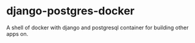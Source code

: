 # django-postgres-docker
A shell of docker with django and postgresql container for building other apps on.
